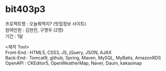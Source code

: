 # bit403p3
프로젝트명 : 오늘뭐먹지? (맛집정보 사이트) <br>
참여인원 : 김현진, 구명우 (2명) <br>
기간 : 1달 <br>

<제작 Tool><br>
Front-End : HTML5, CSS3, JS, jQuery, JSON, AJAX <br>
Back-End :  Tomcat9, github, Spring, Maven, MySQL, MyBatis, AmazonRDS <br>
OpenAPI : CKEditor5, OpenWeatherMap, Naver, Daum, kakaomap
